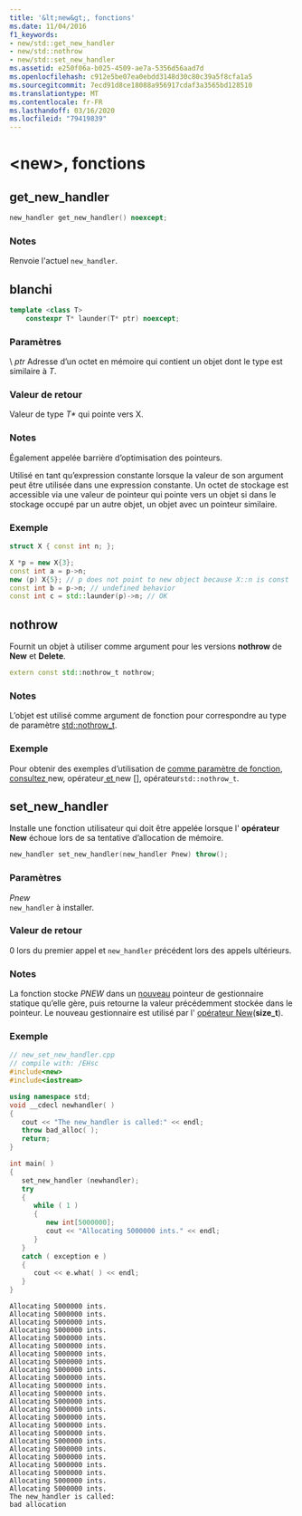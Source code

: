 ```yaml
---
title: '&lt;new&gt;, fonctions'
ms.date: 11/04/2016
f1_keywords:
- new/std::get_new_handler
- new/std::nothrow
- new/std::set_new_handler
ms.assetid: e250f06a-b025-4509-ae7a-5356d56aad7d
ms.openlocfilehash: c912e5be07ea0ebdd3148d30c80c39a5f8cfa1a5
ms.sourcegitcommit: 7ecd91d8ce18088a956917cdaf3a3565bd128510
ms.translationtype: MT
ms.contentlocale: fr-FR
ms.lasthandoff: 03/16/2020
ms.locfileid: "79419839"
---
```

# <a name="ltnewgt-functions"></a>&lt;new&gt;, fonctions

## <a name="get_new_handler"></a>get_new_handler

```cpp
new_handler get_new_handler() noexcept;
```

### <a name="remarks"></a>Notes

Renvoie l'actuel `new_handler`.

## <a name="launder"></a>blanchi

```cpp
template <class T>
    constexpr T* launder(T* ptr) noexcept;
```

### <a name="parameters"></a>Paramètres

\ *ptr*
Adresse d’un octet en mémoire qui contient un objet dont le type est similaire à *T*.

### <a name="return-value"></a>Valeur de retour

Valeur de type *T\** qui pointe vers X.

### <a name="remarks"></a>Notes

Également appelée barrière d’optimisation des pointeurs.

Utilisé en tant qu’expression constante lorsque la valeur de son argument peut être utilisée dans une expression constante. Un octet de stockage est accessible via une valeur de pointeur qui pointe vers un objet si dans le stockage occupé par un autre objet, un objet avec un pointeur similaire.

### <a name="example"></a>Exemple

```cpp
struct X { const int n; };

X *p = new X{3};
const int a = p->n;
new (p) X{5}; // p does not point to new object because X::n is const
const int b = p->n; // undefined behavior
const int c = std::launder(p)->n; // OK
```

## <a name="nothrow"></a>nothrow

Fournit un objet à utiliser comme argument pour les versions **nothrow** de **New** et **Delete**.

```cpp
extern const std::nothrow_t nothrow;
```

### <a name="remarks"></a>Notes

L’objet est utilisé comme argument de fonction pour correspondre au type de paramètre [std::nothrow_t](../standard-library/nothrow-t-structure.md).

### <a name="example"></a>Exemple

Pour obtenir des exemples d’utilisation de [ comme paramètre de fonction, consultez ](../standard-library/new-operators.md#op_new)new, opérateur[ et ](../standard-library/new-operators.md#op_new_arr)new &#91;&#93;, opérateur`std::nothrow_t`.

## <a name="set_new_handler"></a>set_new_handler

Installe une fonction utilisateur qui doit être appelée lorsque l' **opérateur New** échoue lors de sa tentative d’allocation de mémoire.

```cpp
new_handler set_new_handler(new_handler Pnew) throw();
```

### <a name="parameters"></a>Paramètres

*Pnew*\
`new_handler` à installer.

### <a name="return-value"></a>Valeur de retour

0 lors du premier appel et `new_handler` précédent lors des appels ultérieurs.

### <a name="remarks"></a>Notes

La fonction stocke *PNEW* dans un [nouveau](../standard-library/new-typedefs.md#new_handler) pointeur de gestionnaire statique qu’elle gère, puis retourne la valeur précédemment stockée dans le pointeur. Le nouveau gestionnaire est utilisé par l' [opérateur New](../standard-library/new-operators.md#op_new)(**size_t**).

### <a name="example"></a>Exemple

```cpp
// new_set_new_handler.cpp
// compile with: /EHsc
#include<new>
#include<iostream>

using namespace std;
void __cdecl newhandler( )
{
   cout << "The new_handler is called:" << endl;
   throw bad_alloc( );
   return;
}

int main( )
{
   set_new_handler (newhandler);
   try
   {
      while ( 1 )
      {
         new int[5000000];
         cout << "Allocating 5000000 ints." << endl;
      }
   }
   catch ( exception e )
   {
      cout << e.what( ) << endl;
   }
}
```

```Output
Allocating 5000000 ints.
Allocating 5000000 ints.
Allocating 5000000 ints.
Allocating 5000000 ints.
Allocating 5000000 ints.
Allocating 5000000 ints.
Allocating 5000000 ints.
Allocating 5000000 ints.
Allocating 5000000 ints.
Allocating 5000000 ints.
Allocating 5000000 ints.
Allocating 5000000 ints.
Allocating 5000000 ints.
Allocating 5000000 ints.
Allocating 5000000 ints.
Allocating 5000000 ints.
Allocating 5000000 ints.
Allocating 5000000 ints.
Allocating 5000000 ints.
Allocating 5000000 ints.
Allocating 5000000 ints.
Allocating 5000000 ints.
Allocating 5000000 ints.
Allocating 5000000 ints.
The new_handler is called:
bad allocation
```
